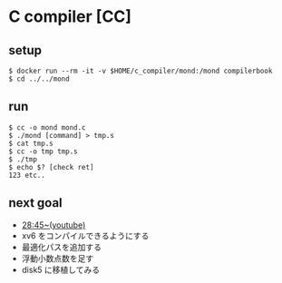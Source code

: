 # C compiler [CC]

## setup

```shell
$ docker run --rm -it -v $HOME/c_compiler/mond:/mond compilerbook
$ cd ../../mond
```

## run

```shell
$ cc -o mond mond.c
$ ./mond [command] > tmp.s
$ cat tmp.s
$ cc -o tmp tmp.s
$ ./tmp
$ echo $? [check ret]
123 etc..
```

## next goal

- [28:45~(youtube)](https://www.youtube.com/watch?v=8s_4_rX07Vo)
- xv6 をコンパイルできるようにする
- 最適化パスを追加する
- 浮動小数点数を足す
- disk5 に移植してみる

